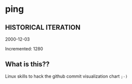 # ping

## HISTORICAL ITERATION
2000-12-03

Incremented: 1280

## What is this?? 
Linux skills to hack the github commit visualization chart `;-)`
